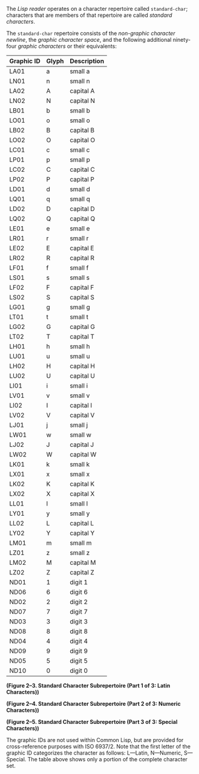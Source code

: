 The *Lisp reader* operates on a character repertoire called `standard-char`; characters that are members of that repertoire are called *standard characters*.

The `standard-char` repertoire consists of the *non-graphic character newline*, the *graphic character space*, and the following additional ninety-four *graphic characters* or their equivalents:

| Graphic ID | Glyph | Description |
|---|---|---|
| LA01 | a | small a |
| LN01 | n | small n |
| LA02 | A | capital A |
| LN02 | N | capital N |
| LB01 | b | small b |
| LO01 | o | small o |
| LB02 | B | capital B |
| LO02 | O | capital O |
| LC01 | c | small c |
| LP01 | p | small p |
| LC02 | C | capital C |
| LP02 | P | capital P |
| LD01 | d | small d |
| LQ01 | q | small q |
| LD02 | D | capital D |
| LQ02 | Q | capital Q |
| LE01 | e | small e |
| LR01 | r | small r |
| LE02 | E | capital E |
| LR02 | R | capital R |
| LF01 | f | small f |
| LS01 | s | small s |
| LF02 | F | capital F |
| LS02 | S | capital S |
| LG01 | g | small g |
| LT01 | t | small t |
| LG02 | G | capital G |
| LT02 | T | capital T |
| LH01 | h | small h |
| LU01 | u | small u |
| LH02 | H | capital H |
| LU02 | U | capital U |
| LI01 | i | small i |
| LV01 | v | small v |
| LI02 | I | capital I |
| LV02 | V | capital V |
| LJ01 | j | small j |
| LW01 | w | small w |
| LJ02 | J | capital J |
| LW02 | W | capital W |
| LK01 | k | small k |
| LX01 | x | small x |
| LK02 | K | capital K |
| LX02 | X | capital X |
| LL01 | l | small l |
| LY01 | y | small y |
| LL02 | L | capital L |
| LY02 | Y | capital Y |
| LM01 | m | small m |
| LZ01 | z | small z |
| LM02 | M | capital M |
| LZ02 | Z | capital Z |
| ND01 | 1 | digit 1 |
| ND06 | 6 | digit 6 |
| ND02 | 2 | digit 2 |
| ND07 | 7 | digit 7 |
| ND03 | 3 | digit 3 |
| ND08 | 8 | digit 8 |
| ND04 | 4 | digit 4 |
| ND09 | 9 | digit 9 |
| ND05 | 5 | digit 5 |
| ND10 | 0 | digit 0 |


**(Figure 2–3. Standard Character Subrepertoire (Part 1 of 3: Latin Characters))**

**(Figure 2–4. Standard Character Subrepertoire (Part 2 of 3: Numeric Characters))**

**(Figure 2–5. Standard Character Subrepertoire (Part 3 of 3: Special Characters))**

The graphic IDs are not used within Common Lisp, but are provided for cross-reference purposes with ISO 6937/2. Note that the first letter of the graphic ID categorizes the character as follows: L—Latin, N—Numeric, S—Special.  The table above shows only a portion of the complete character set.

